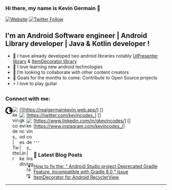 ### Hi there, my name is Kevin Germain 👋 

[![Website](https://img.shields.io/badge/germainkevinbusiness-website-brightgreen)](https://realgermainkevin.web.app/)
[![Twitter Follow](https://img.shields.io/badge/Follow%20%40kevincodes__-120%20Twitter%20followers-blue)](https://twitter.com/intent/follow?original_referer=https%3A%2F%2Fgithub.com%2Fgermainkevinbusiness&screen_name=kevincodes_)

## I'm  an Android Software engineer | Android Library developer | Java & Kotlin developer !

- 🔭 I have already developed two android libraries notably [UIPresenter library](https://github.com/germainkevinbusiness/UIPresenter) & [ItemDecorator library](https://github.com/kevingermainbusiness/ItemDecorator)
- 🌱 I love learning new android technologies
- 👯 I’m looking to collaborate with other content creators
- 🥅 Goals for the months to come: Contribute to Open Source projects
- ⚡ I love to play guitar

### Connect with me:

[<img align="left" alt="https://realgermainkevin.web.app/" width="22px" src="https://raw.githubusercontent.com/iconic/open-iconic/master/svg/globe.svg" />][https://realgermainkevin.web.app/]
[<img align="left" alt="kevincodes_ | Twitter" width="22px" src="https://cdn.jsdelivr.net/npm/simple-icons@v3/icons/twitter.svg" />][https://twitter.com/kevincodes_]
[<img align="left" alt="gkevincodes | LinkedIn" width="22px" src="https://cdn.jsdelivr.net/npm/simple-icons@v3/icons/linkedin.svg" />][https://www.linkedin.com/in/gkevincodes/]
[<img align="left" alt="kevincodes_ | Instagram" width="22px" src="https://cdn.jsdelivr.net/npm/simple-icons@v3/icons/instagram.svg" />][https://www.instagram.com/kevincodes_/]

<br />
---

### 📕 Latest Blog Posts

<!-- BLOG-POST-LIST:START -->
- [How to fix the: " Android Studio project Deprecated Gradle Feature, incompatible with Gradle 8.0 " issue](https://germainkevin.hashnode.dev/android-studio-deprecated-gradle-feature-for-gradle-8-dot-0-fix)
- [ItemDecorator for Android RecyclerView](https://germainkevin.hashnode.dev/itemdecorator-for-android-recyclerview)
<!-- BLOG-POST-LIST:END -->

---

[website]: https://realgermainkevin.web.app/
[twitter]: https://twitter.com/kevincodes_
[instagram]: https://www.instagram.com/kevincodes_/
[linkedin]: https://www.linkedin.com/in/gkevincodes/
